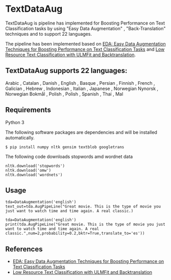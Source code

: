# TextDataAug

TextDataAug is pipeline has implemented for Boosting Performance on
Text Classification tasks by using "Easy Data Augmentation" , "Back-Translation" techniques and to support 22 languages.

The pipeline has been implemented based on [EDA: Easy Data Augmentation Techniques for Boosting Performance on Text Classification Tasks](https://arxiv.org/pdf/1901.11196.pdf) and [Low Resource Text Classification with ULMFit and Backtranslation](https://arxiv.org/pdf/1903.09244.pdf).

TextDataAug supports 22 languages:
--
Arabic , Catalan , Danish , English , Basque , Persian , Finnish , French , Galician , Hebrew , Indonesian , Italian , Japanese , Norwegian Nynorsk , Norwegian Bokmål , Polish , Polish , Spanish , Thai , Mal

Requirements
--

Python 3

The following software packages are dependencies and will be installed automatically.

````
$ pip install numpy nltk gensim textblob googletrans 
````

The following code downloads stopwords amd wordnet data

````
nltk.download('stopwords')
nltk.download('omw')
nltk.download('wordnets')
````

Usage
--
````
tda=DataAugmentation('english')
text_out=tda.AugPipeLine("Great movie. This is the type of movie you just want to watch time and time again. A real classic.)
````
````
tda=DataAugmentation('english')
print(tda.AugPipeLine("Great movie. This is the type of movie you just want to watch time and time again. A real classic.",num=2,probability=0.2,bktr=True,translate_to='es'))
````
References
--
* [EDA: Easy Data Augmentation Techniques for Boosting Performance on Text Classification Tasks](https://arxiv.org/pdf/1901.11196.pdf)
* [Low Resource Text Classification with ULMFit and Backtranslation](https://arxiv.org/pdf/1903.09244.pdf)
